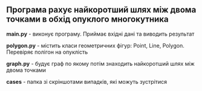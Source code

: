 ## Програма рахує найкоротший шлях між двома точками в обхід опуклого многокутника

**main.py** - виконує програму. Приймає вхідні дані та виводить результат

**polygon.py** - містить класи геометричних фігур: Point, Line, Polygon. Перевіряє полігон на опуклість

**graph.py** - будує граф по якому потім знаходить найкоротший шлях між двома точками

**cases** - папка зі скріншотами випадків, які можуть зустрітися
